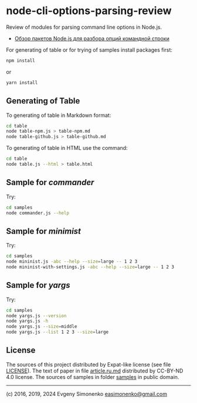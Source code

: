 # node-cli-options-parsing-review

Review of modules for parsing command line options in Node.js.

* [Обзор пакетов Node.js для разбора опций командной строки](./article.ru.md)

For generating of table or for trying of samples install packages first:

``` sh
npm install
```

or

``` sh
yarn install
```

## Generating of Table

To generating of table in Markdown format:

``` sh
cd table
node table-npm.js > table-npm.md
node table-github.js > table-github.md
```

To generating of table in HTML use the command:

``` sh
cd table
node table.js --html > table.html
```

## Sample for *commander*

Try:

``` sh
cd samples
node commander.js --help
```

## Sample for *minimist*

Try:

``` sh
cd samples
node mininist.js -abc --help --size=large -- 1 2 3
node mininist-with-settings.js -abc --help --size=large -- 1 2 3
```

## Sample for *yargs*

Try:

``` sh
cd samples
node yargs.js --version
node yargs.js -h
node yargs.js --size=middle
node yargs.js --list 1 2 3 --size=large
```

## License

The sources of this project distributed by Expat-like license (see file [LICENSE](./LICENSE)). The text of paper in file [article.ru.md](./article.ru.md) distributed by CC-BY-ND 4.0 license. The sources of samples in folder [samples](./samples) in public domain.

***

(c) 2016, 2019, 2024 Evgeny Simonenko <easimonenko@gmail.com>
